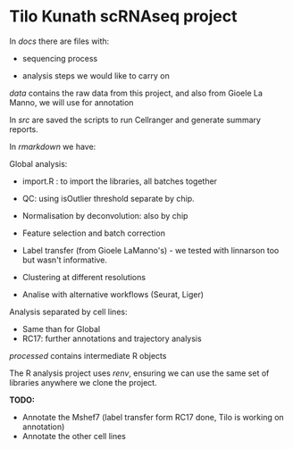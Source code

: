 # Tilo Kunath scRNAseq project

In *docs* there are files with:

- sequencing process

- analysis steps we would like to carry on

*data* contains the raw data from this project, and also from Gioele La Manno, we will use for annotation

In *src* are saved the scripts to run Cellranger and generate summary reports.

In *rmarkdown* we have: 

Global analysis:

- import.R : to import the libraries, all batches together

- QC: using isOutlier threshold separate by chip. 

- Normalisation by deconvolution: also by chip

- Feature selection and batch correction

- Label transfer (from Gioele LaManno's) - we tested with linnarson too but wasn't informative.

- Clustering at different resolutions

- Analise with alternative workflows (Seurat, Liger)

Analysis separated by cell lines:
 
 - Same than for Global
 - RC17: further annotations and trajectory analysis

*processed* contains intermediate R objects

The R analysis project uses *renv*, ensuring we can use the same set of libraries anywhere we clone the project.




**TODO:**

- Annotate the Mshef7 (label transfer form RC17 done, Tilo is working on annotation)
- Annotate the other cell lines




